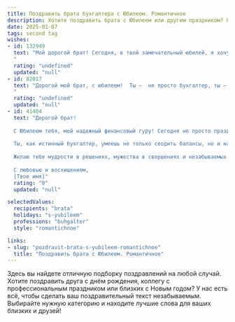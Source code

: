 ```yaml
---
title: Поздравить брата бухгалтера с Юбилеем. Романтичное
description: Хотите поздравить брата с Юбилеем или другим праздником? Наш ИИ создаст незабываемое поздравление, а вы обязательно выделитесь среди других.  
date: 2025-01-07
tags: second tag
wishes:
- id: 132949
  text: "Мой дорогой брат! Сегодня, в твой замечательный юбилей, я хочу сказать тебе слова, полные любви и восхищения.  Твоя жизнь – это  прекрасная бухгалтерская книга, наполненная успехами,  тщательно выверенными решениями и  яркими, незабываемыми моментами.  Пусть каждый новый год твоей жизни будет записан  золотыми чернилами,  а баланс счастья и радости всегда будет положительным.  Ты –  мой  ближайший человек, моя опора и защита, и я бесконечно благодарен судьбе за то, что ты есть в моей жизни.  С юбилеем, любимый брат!  Пусть твоя жизнь будет  наполнена  счастьем,  любовью  и  всеми теми благами, которые ты так заслуживаешь!
  "
  rating: "undefined"
  updated: "null"
- id: 82017
  text: "Дорогой мой брат, с юбилеем!  Ты –  не просто бухгалтер, ты –  волшебник,  который  превращает  цифры  в  сказку  о  благополучии. Пусть твоя  жизнь  будет  наполнена  яркими  красками  и  счастьем,  как  и  твое  искусство  сводить  дебет  с  кредитом.  Будь  счастлив,  любим  и  здоров!
  "
  rating: "undefined"
  updated: "null"
- id: 41404
  text: "Дорогой брат!
  
  С Юбилеем тебя, мой надежный финансовый гуру! Сегодня не просто праздник, а особенный момент в твоей жизни, когда цифры и эмоции складываются в гармоничную мелодию счастья.
  
  Ты, как истинный бухгалтер, умеешь не только сводить балансы, но и наполнять жизнь яркими красками. Пусть каждый день приносит тебе новые финансовые успехи и радость, а любовь будет безмерной, как светлит в сердце.
  
  Желаю тебе мудрости в решениях, мужества в свершениях и незабываемых моментов в жизни! Пусть твой юбилей станет началом нового этапа, полного вдохновения и романтики.
  
  С любовью и восхищением,
  [Твое имя]"
  rating: "0"
  updated: "null"

selectedValues:
  recipients: "brata"
  holidays: "s-yubileem"
  professions: "buhgalter"
  style: "romantichnoe"

links:
- slug: "pozdravit-brata-s-yubileem-romantichnoe"
  title: "Поздравить брата с Юбилеем. Романтичное"
---
```


Здесь вы найдете отличную подборку поздравлений на любой случай. 
Хотите поздравить друга с днём рождения, коллегу с профессиональным праздником или близких с Новым годом? У нас есть всё, чтобы сделать ваш поздравительный текст незабываемым. Выбирайте нужную категорию и находите лучшие слова для ваших близких и друзей!
